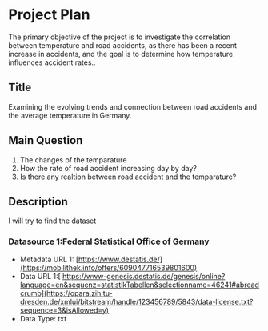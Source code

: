 # Project Plan
The primary objective of the project is to investigate the correlation between temperature and road accidents, as there has been a recent increase in accidents, and the goal is to determine how temperature influences accident rates..
## Title
<!-- Give your project a short title. -->
Examining the evolving trends and connection between road accidents and the average temperature in Germany.
## Main Question

<!-- Think about one main question you want to answer based on the data. -->
1. The changes of the temparature
2. How the rate of road accident increasing day by day?
3. Is there any realtion between road accident and the temparature?


## Description

<!-- Describe your data science project in max. 200 words. Consider writing about why and how you attempt it. -->

I will try to find the dataset 

### Datasource 1:Federal Statistical Office of Germany
* Metadata URL 1: [https://www.destatis.de/](https://mobilithek.info/offers/609047716539801600)
* Data URL 1:[ https://www-genesis.destatis.de/genesis/online?language=en&sequenz=statistikTabellen&selectionname=46241#abreadcrumb](https://opara.zih.tu-dresden.de/xmlui/bitstream/handle/123456789/5843/data-license.txt?sequence=3&isAllowed=y)
* Data Type: txt


